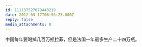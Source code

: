 ```yaml
---
id: 111137527879443219
date: 2012-03-17T06:56:23.000Z
reply: false
media_attachments: 0
---
```


中国每年要喝掉几百万瓶拉菲，但是法国一年最多生产二十四万瓶。

